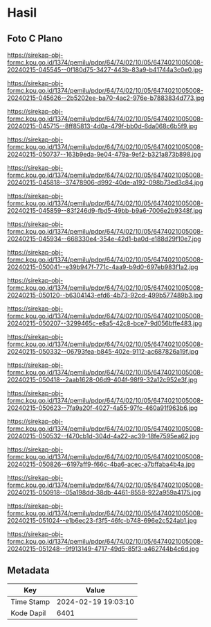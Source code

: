 # Hasil

## Foto C Plano

https://sirekap-obj-formc.kpu.go.id/1374/pemilu/pdpr/64/74/02/10/05/6474021005008-20240215-045545--0f180d75-3427-443b-83a9-b41744a3c0e0.jpg

https://sirekap-obj-formc.kpu.go.id/1374/pemilu/pdpr/64/74/02/10/05/6474021005008-20240215-045626--2b5202ee-ba70-4ac2-976e-b7883834d773.jpg

https://sirekap-obj-formc.kpu.go.id/1374/pemilu/pdpr/64/74/02/10/05/6474021005008-20240215-045715--8ff85813-4d0a-479f-bb0d-6da068c6b5f9.jpg

https://sirekap-obj-formc.kpu.go.id/1374/pemilu/pdpr/64/74/02/10/05/6474021005008-20240215-050737--163b9eda-9e04-479a-9ef2-b321a873b898.jpg

https://sirekap-obj-formc.kpu.go.id/1374/pemilu/pdpr/64/74/02/10/05/6474021005008-20240215-045818--37478906-d992-40de-a192-098b73ed3c84.jpg

https://sirekap-obj-formc.kpu.go.id/1374/pemilu/pdpr/64/74/02/10/05/6474021005008-20240215-045859--83f246d9-fbd5-49bb-b9a6-7006e2b9348f.jpg

https://sirekap-obj-formc.kpu.go.id/1374/pemilu/pdpr/64/74/02/10/05/6474021005008-20240215-045934--668330e4-354e-42d1-ba0d-e188d29f10e7.jpg

https://sirekap-obj-formc.kpu.go.id/1374/pemilu/pdpr/64/74/02/10/05/6474021005008-20240215-050041--e39b947f-771c-4aa9-b9d0-697eb983f1a2.jpg

https://sirekap-obj-formc.kpu.go.id/1374/pemilu/pdpr/64/74/02/10/05/6474021005008-20240215-050120--b6304143-efd6-4b73-92cd-499b577489b3.jpg

https://sirekap-obj-formc.kpu.go.id/1374/pemilu/pdpr/64/74/02/10/05/6474021005008-20240215-050207--3299465c-e8a5-42c8-bce7-9d056bffe483.jpg

https://sirekap-obj-formc.kpu.go.id/1374/pemilu/pdpr/64/74/02/10/05/6474021005008-20240215-050332--06793fea-b845-402e-9112-ac687826a19f.jpg

https://sirekap-obj-formc.kpu.go.id/1374/pemilu/pdpr/64/74/02/10/05/6474021005008-20240215-050418--2aab1628-06d9-404f-98f9-32a12c952e3f.jpg

https://sirekap-obj-formc.kpu.go.id/1374/pemilu/pdpr/64/74/02/10/05/6474021005008-20240215-050623--7fa9a20f-4027-4a55-97fc-460a91f963b6.jpg

https://sirekap-obj-formc.kpu.go.id/1374/pemilu/pdpr/64/74/02/10/05/6474021005008-20240215-050532--f470cb1d-304d-4a22-ac39-18fe7595ea62.jpg

https://sirekap-obj-formc.kpu.go.id/1374/pemilu/pdpr/64/74/02/10/05/6474021005008-20240215-050826--6197aff9-f66c-4ba6-acec-a7bffaba4b4a.jpg

https://sirekap-obj-formc.kpu.go.id/1374/pemilu/pdpr/64/74/02/10/05/6474021005008-20240215-050918--05a198dd-38db-4461-8558-922a959a4175.jpg

https://sirekap-obj-formc.kpu.go.id/1374/pemilu/pdpr/64/74/02/10/05/6474021005008-20240215-051024--e1b6ec23-f3f5-46fc-b748-696e2c524ab1.jpg

https://sirekap-obj-formc.kpu.go.id/1374/pemilu/pdpr/64/74/02/10/05/6474021005008-20240215-051248--9f913149-4717-49d5-85f3-a462744b4c6d.jpg


## Metadata

| Key        | Value               |
| ---------- | ------------------- |
| Time Stamp | 2024-02-19 19:03:10 |
| Kode Dapil | 6401                |



